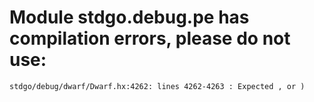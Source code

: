 # Module stdgo.debug.pe has compilation errors, please do not use:
```
stdgo/debug/dwarf/Dwarf.hx:4262: lines 4262-4263 : Expected , or )

```

